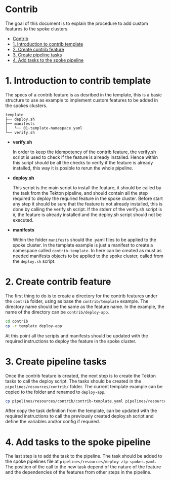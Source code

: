 # Contrib

The goal of this document is to explain the procedure to add custom features to the spoke clusters.

- [Contrib](#contrib)
- [1. Introduction to contrib template](#1-introduction-to-contrib-template)
- [2. Create contrib feature](#2-create-contrib-feature)
- [3. Create pipeline tasks](#3-create-pipeline-tasks)
- [4. Add tasks to the spoke pipeline](#4-add-tasks-to-the-spoke-pipeline)


# 1. Introduction to contrib template

The specs of a contrib feature is as desribed in the template, this is a basic structure to use as example to implement custom features to be added in the spokes clusters.

```
template
├── deploy.sh
├── manifests
│   └── 01-template-namespace.yaml
└── verify.sh
```

- **verify.sh**

    In order to keep the idempotency of the contrib feature, the verify.sh script is used to check if the feature is already installed. Hence within this script should be all the checks to verify if the feature is already installed, this way it is posible to rerun the whole pipeline.

- **deploy.sh**

    This script is the main script to install the feature, it should be called by the task from the Tekton pipeline, and should contain all the step required to deploy the requried feature in the spoke cluster. Before start any step it should be sure that the feature is not already installed, this is done by calling the verify.sh script. If the stderr of the verify.sh script is `0`, the feature is already installed and the deploy.sh script should not be executed.

- **manifests**

    Within the folder `manifests` should the .yaml files to be applied to the spoke cluster. In the template example is just a manifest to create a namespace called `contrib-template`. In here can be created as must as needed manifests objects to be applied to the spoke cluster, called from the `deploy.sh` script.

# 2. Create contrib feature 

The first thing to do is to create a directory for the contrib features under the `contrib` folder, using as base the `contrib/template` example. The directory name should be the same as the feature name. In the example, the name of the directory can be `contrib/deploy-app`.

```bash
cd contrib
cp -r template deploy-app
```

At this point all the scripts and manifests should be updated with the required instructions to deploy the feature in the spoke cluster.

# 3. Create pipeline tasks

Once the contrib feature is created, the next step is to create the Tekton tasks to call the deploy script. The tasks should be created in the `pipelines/resources/contrib/` folder.
The current template example can be copied to the folder and renamed to `deploy-app`.

```bash
cp pipelines/resources/contrib/contrib-template.yaml pipelines/resources/contrib/deploy-app.yaml
```

After copy the task definition from the template, can be updated with the required instructions to call the previously created deploy.sh script and define the variables and/or config if required.

# 4. Add tasks to the spoke pipeline

The last step is to add the task to the pipeline. The task should be added to the spoke pipelines file at `pipelines/resources/deploy-ztp-spokes.yaml`. The position of the call to the new task depend of the nature of the feature and the dependencies of the features from other steps in the pipeline.
